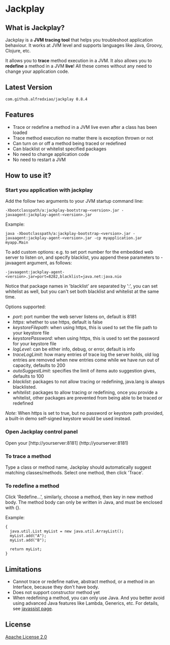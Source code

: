 # Jackplay

## What is Jackplay?
  Jackplay is a **JVM tracing tool** that helps you troubleshoot application behaviour. It works at JVM level and supports languages like Java, Groovy, Clojure, etc.

  It allows you to **trace** method execution in a JVM. It also allows you to **redefine** a method in a JVM **live**! All these comes without any need to change your application code.

## Latest Version
  ```com.github.alfredxiao/jackplay 0.8.4```

## Features
 - Trace or redefine a method in a JVM live even after a class has been loaded
 - Trace method execution no matter there is exception thrown or not
 - Can turn on or off a method being traced or redefined
 - Can blacklist or whitelist specified packages
 - No need to change application code
 - No need to restart a JVM

## How to use it?

### Start you application with jackplay

  Add the follow two arguments to your JVM startup command line:

  ```
  -Xbootclasspath/a:jackplay-bootstrap-<version>.jar -javaagent:jackplay-agent-<version>.jar
  ```

  Example:

  ```
  java -Xbootclasspath/a:jackplay-bootstrap-<version>.jar -javaagent:jackplay-agent-<version>.jar -cp myapplication.jar myapp.Main
  ```

  To add custom options:
  e.g. to set port number for the embedded web server to listen on, and specify blacklist, you append these parameters to -javaagent argument, as follows:

  ```
  -javaagent:jackplay-agent-<version>.jar=port=8282,blacklist=java.net:java.nio
  ```

  Notice that package names in 'blacklist' are separated by ':', you can set whitelist as well, but you can't set both blacklist and whitelist at the same time.

  Options supported:
  - *port*: port number the web server listens on, default is 8181
  - *https*: whether to use https, default is false
  - *keystoreFilepath*: when using https, this is used to set the file path to your keystore file
  - *keystorePassword*: when using https, this is used to set the password for your keystore file
  - *logLevel*: can be either info, debug, or error, default is info
  - *traceLogLimit*: how many entries of trace log the server holds, old log entries are removed when new entries come while we have run out of capacity, defaults to 200
  - *autoSuggestLimit*: specifies the limit of items auto suggestion gives, defaults  to 100
  - *blacklist*: packages to not allow tracing or redefining, java.lang is always blacklisted.
  - *whitelist*: packages to allow tracing or redefining, once you provide a whitelist, other packages are prevented from being able to be traced or redefined

  *Note*: When https is set to true, but no password or keystore path provided, a built-in demo self-signed keystore would be used instead.

### Open Jackplay control panel

   Open your [http://yourserver:8181] (http://yourserver:8181)

### To trace a method

   Type a class or method name, Jackplay should automatically suggest matching classes/methods. Select one method, then click 'Trace'.

### To redefine a method

   Click 'Redefine...', similarly, choose a method, then key in new method body. The method body can only be written in Java, and must be enclosed with {}.

   Example:

   ```
   {
     java.util.List myList = new java.util.ArrayList();
     myList.add("A");
     myList.add("B");

     return myList;
   }
   ```

## Limitations

 - Cannot trace or redefine native, abstract method, or a method in an Interface, because they don't have body.
 - Does not support constructor method yet
 - When redefining a method, you can only use Java. And you better avoid using advanced Java features like Lambda, Generics, etc. For details, see [javassist page](https://jboss-javassist.github.io/javassist/tutorial/tutorial2.html#limit).

## License

  [Apache License 2.0](http://www.apache.org/licenses/LICENSE-2.0)
